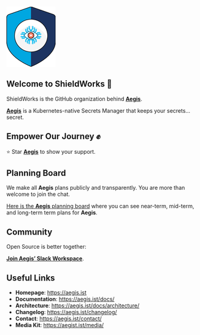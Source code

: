 ![Aegis](profile/assets/aegis-icon.png)

## Welcome to ShieldWorks 👋

ShieldWorks is the GitHub organization behind [**Aegis**](https://aegis.ist).

[**Aegis**](https://aegis.ist) is a Kubernetes-native Secrets Manager that keeps
your secrets… secret.

## Empower Our Journey ✊

⭐️ Star [**Aegis**](https://aegis.ist) to show your support.

## Planning Board

We make all **Aegis** plans publicly and transparently. You are more than welcome to join the chat.

[Here is the **Aegis** planning board](https://github.com/orgs/shieldworks/projects/1/views/4)
where you can see near-term, mid-term, and long-term term plans for **Aegis**.

## Community

Open Source is better together:

[**Join Aegis’ Slack Workspace**][slack-invite].

## Useful Links

* **Homepage**: <https://aegis.ist>
* **Documentation**: <https://aegis.ist/docs/>
* **Architecture**: <https://aegis.ist/docs/architecture/>
* **Changelog**: <https://aegis.ist/changelog/>
* **Contact**: <https://aegis.ist/contact/>
* **Media Kit**: <https://aegist.ist/media/>

[slack-invite]: https://join.slack.com/t/aegis-6n41813/shared_invite/zt-1myzqdi6t-jTvuRd1zDLbHX0gN8VkCqg "Join aegis.slack.com"

